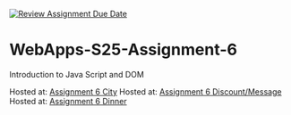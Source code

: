 [![Review Assignment Due Date](https://classroom.github.com/assets/deadline-readme-button-22041afd0340ce965d47ae6ef1cefeee28c7c493a6346c4f15d667ab976d596c.svg)](https://classroom.github.com/a/URRZ2TIg)
# WebApps-S25-Assignment-6
Introduction to Java Script and DOM

Hosted at: [Assignment 6 City](https://44-563-webapps-s25.github.io/44563-webapps-s25-assignment6-Jahupi/city.html)
Hosted at: [Assignment 6 Discount/Message](https://44-563-webapps-s25.github.io/44563-webapps-s25-assignment6-Jahupi/message.html)
Hosted at: [Assignment 6 Dinner](https://44-563-webapps-s25.github.io/44563-webapps-s25-assignment6-Jahupi/dinner.html)

